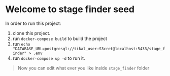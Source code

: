 # Welcome to stage finder seed

In order to run this project:
1. clone this project.
2. run `docker-compose build` to build the project
3. run `echo "DATABASE_URL=postgresql://tikal_user:S3cret@localhost:5433/stage_finder" > .env`
4. run `docker-compose up -d` to run it.

> Now you can edit what ever you like inside `stage_finder` folder

